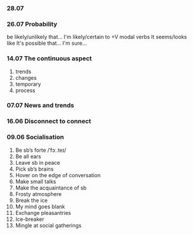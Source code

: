 ### 28.07

### 26.07 Probability

be likely/unlikely that...
I'm likely/certain to +V
modal verbs
It seems/looks like
It's possible that...
I'm sure...

### 14.07 The continuous aspect

1. trends
2. changes
3. temporary
4. process

### 07.07 News and trends


### 16.06 Disconnect to connect

### 09.06 Socialisation 

1. Be sb’s forte /ˈfɔː.teɪ/
2. Be all ears
3. Leave sb in peace
4. Pick sb’s brains
5. Hover on the edge of conversation
6. Make small talks
7. Make the acquaintance of sb
8. Frosty atmosphere
9. Break the ice
10. My mind goes blank
11. Exchange pleasantries
12. Ice-breaker
13. Mingle at social gatherings

